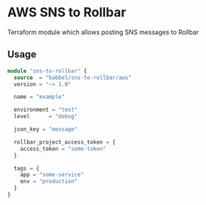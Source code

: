 # AWS SNS to Rollbar

Terraform module which allows posting SNS messages to Rollbar

## Usage

```tf
module "sns-to-rollbar" {
  source  = "babbel/sns-to-rollbar/aws"
  version = "~> 1.0"

  name = "example"

  environment = "test"
  level      = "debug"

  json_key = "message"

  rollbar_project_access_token = {
    access_token = "some-token"
  }

  tags = {
    app = "some-service"
    env = "production"
  }
}
```
